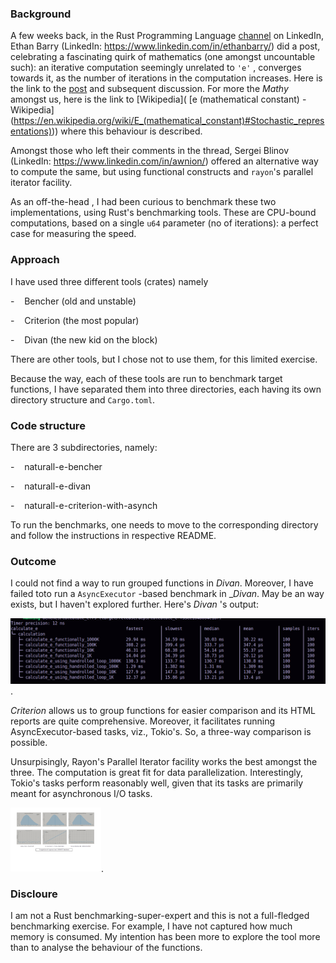 ### Background

A few weeks back, in the Rust Programming Language [channel](https://www.linkedin.com/groups/4973032/) on LinkedIn, 
Ethan Barry (LinkedIn: https://www.linkedin.com/in/ethanbarry/) did a post, celebrating a fascinating quirk of 
mathematics (one amongst uncountable such): an iterative computation  seemingly unrelated to `'e'` , converges 
towards it, as the number of iterations in the computation increases. Here is the link to the [post](https://www.linkedin.com/feed/update/urn:li:activity:7197299671013154817/) and subsequent 
discussion. For more the _Mathy_ amongst us, here is the link to [Wikipedia]( [e (mathematical constant) - Wikipedia]
(https://en.wikipedia.org/wiki/E_(mathematical_constant)#Stochastic_representations))) where this behaviour is described. 

Amongst those who left their comments in the thread, Sergei Blinov (LinkedIn: https://www.linkedin.com/in/awnion/) offered an alternative way to compute the same, but using functional constructs and `rayon`'s parallel iterator facility. 

As an off-the-head , I had been curious to benchmark these two implementations, using Rust's benchmarking tools. 
These are CPU-bound computations, based on a single `u64` parameter (no of iterations): a perfect case for measuring the speed.

### Approach

I have used three different tools (crates) namely

-    Bencher (old and unstable)

-    Criterion (the most popular)

-    Divan (the new kid on the block)

There are other tools, but I chose not to use them, for this limited exercise.

Because the way, each of these tools are run to benchmark target functions, I have separated them into three directories, each having its own directory structure and `Cargo.toml`. 

### Code structure

There are 3 subdirectories, namely:

-    naturall-e-bencher

-    naturall-e-divan

-    naturall-e-criterion-with-asynch

To run the benchmarks, one needs to move to the corresponding directory and follow the instructions in respective README.

### Outcome

I could not find a way to run grouped functions in _Divan_. Moreover, I have failed toto run a `AsyncExecutor` -based benchmark in __Divan_. May be an way exists, but I haven't explored further. Here's _Divan_ 's output:

![Sample output](./Comparison-between-Handrolled-Parallel-Iteration.png "cargo-bench-output.png").

_Criterion_ allows us to group functions for easier comparison and its HTML reports are quite comprehensive. Moreover, it facilitates running AsyncExecutor-based tasks, viz., Tokio's. So, a three-way comparison is possible. 

Unsurpisingly, Rayon's Parallel Iterator facility works the best amongst the three.  The computation is great fit for data parallelization. Interestingly, Tokio's tasks perform reasonably well, given that its tasks are primarily meant for asynchronous I/O tasks.

<img title="cargo-bench-output.png" src="./Comparison-Response-1000000-Iterations.png" alt="Sample output" width="145" data-align="center">.

### Discloure

I am not a Rust benchmarking-super-expert and this is not a full-fledged benchmarking exercise. For example, I have not captured how much memory is consumed. My intention has been more to explore the tool more than to analyse the behaviour of the functions. 
